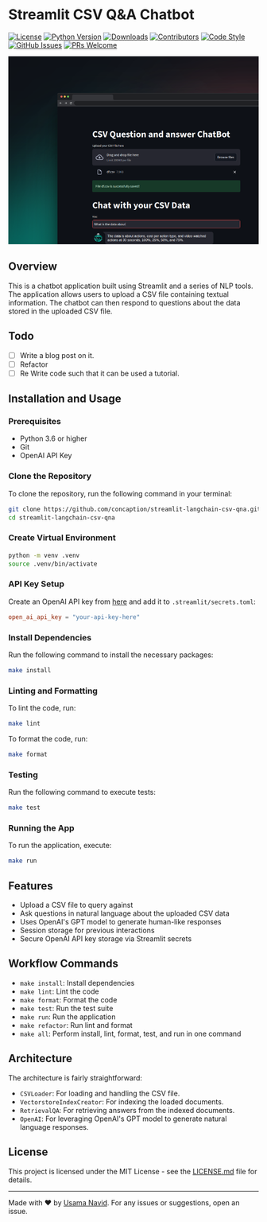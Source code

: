 # Streamlit CSV Q&A Chatbot
[![License](https://img.shields.io/badge/license-MIT-blue.svg)](LICENSE)
[![Python Version](https://img.shields.io/badge/python-3.8%2B-blue.svg)](https://www.python.org/downloads/)
[![Downloads](https://img.shields.io/pypi/dm/your-package-name.svg)](https://pypi.org/project/your-package-name/)
[![Contributors](https://img.shields.io/github/contributors/concaption/streamlit-langchain-csv-qna.svg)](https://github.com/concaption/streamlit-langchain-csv-qna/graphs/contributors)
[![Code Style](https://img.shields.io/badge/code%20style-black-black.svg)](https://github.com/psf/black)
[![GitHub Issues](https://img.shields.io/github/issues/concaption/streamlit-langchain-csv-qna.svg)](https://github.com/concaption/streamlit-langchain-csv-qna/issues)
[![PRs Welcome](https://img.shields.io/badge/PRs-welcome-brightgreen.svg)](https://github.com/concaption/streamlit-langchain-csv-qna/pulls)

![](./assets/screenshot.png)
## Overview

This is a chatbot application built using Streamlit and a series of NLP tools. The application allows users to upload a CSV file containing textual information. The chatbot can then respond to questions about the data stored in the uploaded CSV file.

## Todo
- [ ] Write a blog post on it.
- [ ] Refactor
- [ ] Re Write code such that it can be used a tutorial.
## Installation and Usage

### Prerequisites

- Python 3.6 or higher
- Git
- OpenAI API Key

### Clone the Repository

To clone the repository, run the following command in your terminal:

```bash
git clone https://github.com/concaption/streamlit-langchain-csv-qna.git
cd streamlit-langchain-csv-qna
```

### Create Virtual Environment

```bash
python -m venv .venv
source .venv/bin/activate
```

### API Key Setup

Create an OpenAI API key from [here](https://platform.openai.com/account/api-keys) and add it to `.streamlit/secrets.toml`:

```toml
open_ai_api_key = "your-api-key-here"
```

### Install Dependencies

Run the following command to install the necessary packages:

```bash
make install
```

### Linting and Formatting

To lint the code, run:

```bash
make lint
```

To format the code, run:

```bash
make format
```

### Testing

Run the following command to execute tests:

```bash
make test
```

### Running the App

To run the application, execute:

```bash
make run
```

## Features

- Upload a CSV file to query against
- Ask questions in natural language about the uploaded CSV data
- Uses OpenAI's GPT model to generate human-like responses
- Session storage for previous interactions
- Secure OpenAI API key storage via Streamlit secrets

## Workflow Commands

- `make install`: Install dependencies
- `make lint`: Lint the code
- `make format`: Format the code
- `make test`: Run the test suite
- `make run`: Run the application
- `make refactor`: Run lint and format
- `make all`: Perform install, lint, format, test, and run in one command

## Architecture

The architecture is fairly straightforward:

- `CSVLoader`: For loading and handling the CSV file.
- `VectorstoreIndexCreator`: For indexing the loaded documents.
- `RetrievalQA`: For retrieving answers from the indexed documents.
- `OpenAI`: For leveraging OpenAI's GPT model to generate natural language responses.

## License

This project is licensed under the MIT License - see the [LICENSE.md](LICENSE.md) file for details.

---

Made with :heart: by [Usama Navid](buildberg.co/about). For any issues or suggestions, open an issue.
